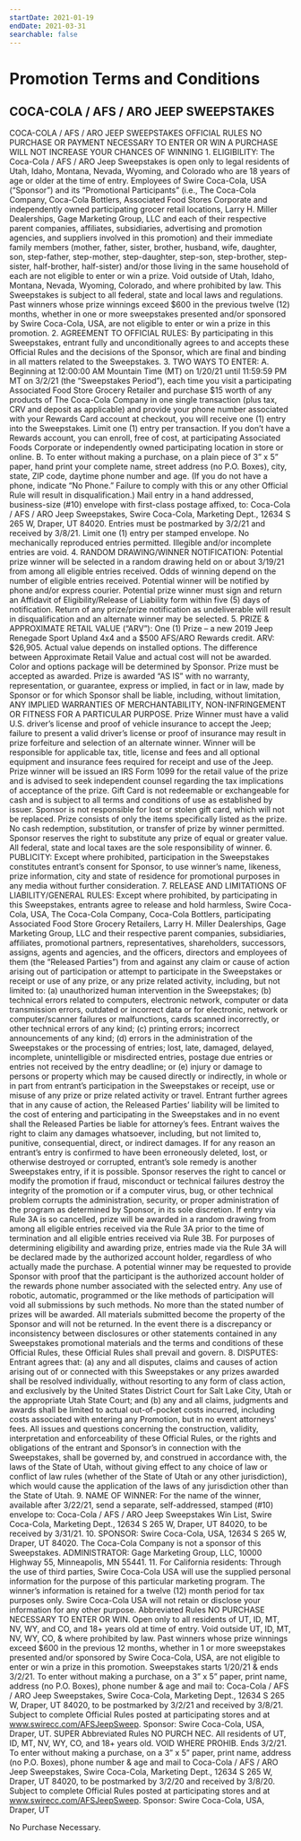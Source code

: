 ```yaml
---
startDate: 2021-01-19
endDate: 2021-03-31
searchable: false
---
```


# Promotion Terms and Conditions

## COCA-COLA / AFS / ARO JEEP SWEEPSTAKES

COCA-COLA / AFS / ARO JEEP SWEEPSTAKES OFFICIAL RULES NO PURCHASE OR PAYMENT NECESSARY TO ENTER OR WIN A PURCHASE WILL NOT INCREASE YOUR CHANCES OF WINNING 1. ELIGIBILITY: The Coca-Cola / AFS / ARO Jeep Sweepstakes is open only to legal residents of Utah, Idaho, Montana, Nevada, Wyoming, and Colorado who are 18 years of age or older at the time of entry. Employees of Swire Coca-Cola, USA (“Sponsor”) and its “Promotional Participants” (i.e., The Coca-Cola Company, Coca-Cola Bottlers, Associated Food Stores Corporate and independently owned participating grocer retail locations, Larry H. Miller Dealerships, Gage Marketing Group, LLC and each of their respective parent companies, affiliates, subsidiaries, advertising and promotion agencies, and suppliers involved in this promotion) and their immediate family members (mother, father, sister, brother, husband, wife, daughter, son, step-father, step-mother, step-daughter, step-son, step-brother, step-sister, half-brother, half-sister) and/or those living in the same household of each are not eligible to enter or win a prize. Void outside of Utah, Idaho, Montana, Nevada, Wyoming, Colorado, and where prohibited by law. This Sweepstakes is subject to all federal, state and local laws and regulations. Past winners whose prize winnings exceed $600 in the previous twelve (12) months, whether in one or more sweepstakes presented and/or sponsored by Swire Coca-Cola, USA, are not eligible to enter or win a prize in this promotion. 2. AGREEMENT TO OFFICIAL RULES: By participating in this Sweepstakes, entrant fully and unconditionally agrees to and accepts these Official Rules and the decisions of the Sponsor, which are final and binding in all matters related to the Sweepstakes. 3. TWO WAYS TO ENTER: A. Beginning at 12:00:00 AM Mountain Time (MT) on 1/20/21 until 11:59:59 PM MT on 3/2/21 (the “Sweepstakes Period”), each time you visit a participating Associated Food Store Grocery Retailer and purchase $15 worth of any products of The Coca-Cola Company in one single transaction (plus tax, CRV and deposit as applicable) and provide your phone number associated with your Rewards Card account at checkout, you will receive one (1) entry into the Sweepstakes. Limit one (1) entry per transaction. If you don’t have a Rewards account, you can enroll, free of cost, at participating Associated Foods Corporate or independently owned participating location in store or online. B. To enter without making a purchase, on a plain piece of 3” x 5” paper, hand print your complete name, street address (no P.O. Boxes), city, state, ZIP code, daytime phone number and age. (If you do not have a phone, indicate “No Phone.” Failure to comply with this or any other Official Rule will result in disqualification.) Mail entry in a hand addressed, business-size (#10) envelope with first-class postage affixed, to: Coca-Cola / AFS / ARO Jeep Sweepstakes, Swire Coca-Cola, Marketing Dept., 12634 S 265 W, Draper, UT 84020. Entries must be postmarked by 3/2/21 and received by 3/8/21. Limit one (1) entry per stamped envelope. No mechanically reproduced entries permitted. Illegible and/or incomplete entries are void. 4. RANDOM DRAWING/WINNER NOTIFICATION: Potential prize winner will be selected in a random drawing held on or about 3/19/21 from among all eligible entries received. Odds of winning depend on the number of eligible entries received. Potential winner will be notified by phone and/or express courier. Potential prize winner must sign and return an Affidavit of Eligibility/Release of Liability form within five (5) days of notification. Return of any prize/prize notification as undeliverable will result in disqualification and an alternate winner may be selected. 5. PRIZE & APPROXIMATE RETAIL VALUE (“ARV”): One (1) Prize – a new 2019 Jeep Renegade Sport Upland 4x4 and a $500 AFS/ARO Rewards credit. ARV: $26,905. Actual value depends on installed options. The difference between Approximate Retail Value and actual cost will not be awarded. Color and options package will be determined by Sponsor. Prize must be accepted as awarded. Prize is awarded “AS IS” with no warranty, representation, or guarantee, express or implied, in fact or in law, made by Sponsor or for which Sponsor shall be liable, including, without limitation, ANY IMPLIED WARRANTIES OF MERCHANTABILITY, NON-INFRINGEMENT OR FITNESS FOR A PARTICULAR PURPOSE. Prize Winner must have a valid U.S. driver’s license and proof of vehicle insurance to accept the Jeep; failure to present a valid driver’s license or proof of insurance may result in prize forfeiture and selection of an alternate winner. Winner will be responsible for applicable tax, title, license and fees and all optional equipment and insurance fees required for receipt and use of the Jeep. Prize winner will be issued an IRS Form 1099 for the retail value of the prize and is advised to seek independent counsel regarding the tax implications of acceptance of the prize. Gift Card is not redeemable or exchangeable for cash and is subject to all terms and conditions of use as established by issuer. Sponsor is not responsible for lost or stolen gift card, which will not be replaced. Prize consists of only the items specifically listed as the prize. No cash redemption, substitution, or transfer of prize by winner permitted. Sponsor reserves the right to substitute any prize of equal or greater value. All federal, state and local taxes are the sole responsibility of winner. 6. PUBLICITY: Except where prohibited, participation in the Sweepstakes constitutes entrant’s consent for Sponsor, to use winner’s name, likeness, prize information, city and state of residence for promotional purposes in any media without further consideration. 7. RELEASE AND LIMITATIONS OF LIABILITY/GENERAL RULES: Except where prohibited, by participating in this Sweepstakes, entrants agree to release and hold harmless, Swire Coca-Cola, USA, The Coca-Cola Company, Coca-Cola Bottlers, participating Associated Food Store Grocery Retailers, Larry H. Miller Dealerships, Gage Marketing Group, LLC and their respective parent companies, subsidiaries, affiliates, promotional partners, representatives, shareholders, successors, assigns, agents and agencies, and the officers, directors and employees of them (the “Released Parties”) from and against any claim or cause of action arising out of participation or attempt to participate in the Sweepstakes or receipt or use of any prize, or any prize related activity, including, but not limited to: (a) unauthorized human intervention in the Sweepstakes; (b) technical errors related to computers, electronic network, computer or data transmission errors, outdated or incorrect data or for electronic, network or computer/scanner failures or malfunctions, cards scanned incorrectly, or other technical errors of any kind; (c) printing errors; incorrect announcements of any kind; (d) errors in the administration of the Sweepstakes or the processing of entries; lost, late, damaged, delayed, incomplete, unintelligible or misdirected entries, postage due entries or entries not received by the entry deadline; or (e) injury or damage to persons or property which may be caused directly or indirectly, in whole or in part from entrant’s participation in the Sweepstakes or receipt, use or misuse of any prize or prize related activity or travel. Entrant further agrees that in any cause of action, the Released Parties’ liability will be limited to the cost of entering and participating in the Sweepstakes and in no event shall the Released Parties be liable for attorney’s fees. Entrant waives the right to claim any damages whatsoever, including, but not limited to, punitive, consequential, direct, or indirect damages. If for any reason an entrant’s entry is confirmed to have been erroneously deleted, lost, or otherwise destroyed or corrupted, entrant’s sole remedy is another Sweepstakes entry, if it is possible. Sponsor reserves the right to cancel or modify the promotion if fraud, misconduct or technical failures destroy the integrity of the promotion or if a computer virus, bug, or other technical problem corrupts the administration, security, or proper administration of the program as determined by Sponsor, in its sole discretion. If entry via Rule 3A is so cancelled, prize will be awarded in a random drawing from among all eligible entries received via the Rule 3A prior to the time of termination and all eligible entries received via Rule 3B. For purposes of determining eligibility and awarding prize, entries made via the Rule 3A will be declared made by the authorized account holder, regardless of who actually made the purchase. A potential winner may be requested to provide Sponsor with proof that the participant is the authorized account holder of the rewards phone number associated with the selected entry. Any use of robotic, automatic, programmed or the like methods of participation will void all submissions by such methods. No more than the stated number of prizes will be awarded. All materials submitted become the property of the Sponsor and will not be returned. In the event there is a discrepancy or inconsistency between disclosures or other statements contained in any Sweepstakes promotional materials and the terms and conditions of these Official Rules, these Official Rules shall prevail and govern. 8. DISPUTES: Entrant agrees that: (a) any and all disputes, claims and causes of action arising out of or connected with this Sweepstakes or any prizes awarded shall be resolved individually, without resorting to any form of class action, and exclusively by the United States District Court for Salt Lake City, Utah or the appropriate Utah State Court; and (b) any and all claims, judgments and awards shall be limited to actual out-of-pocket costs incurred, including costs associated with entering any Promotion, but in no event attorneys' fees. All issues and questions concerning the construction, validity, interpretation and enforceability of these Official Rules, or the rights and obligations of the entrant and Sponsor’s in connection with the Sweepstakes, shall be governed by, and construed in accordance with, the laws of the State of Utah, without giving effect to any choice of law or conflict of law rules (whether of the State of Utah or any other jurisdiction), which would cause the application of the laws of any jurisdiction other than the State of Utah. 9. NAME OF WINNER: For the name of the winner, available after 3/22/21, send a separate, self-addressed, stamped (#10) envelope to: Coca-Cola / AFS / ARO Jeep Sweepstakes Win List, Swire Coca-Cola, Marketing Dept., 12634 S 265 W, Draper, UT 84020, to be received by 3/31/21. 10. SPONSOR: Swire Coca-Cola, USA, 12634 S 265 W, Draper, UT 84020. The Coca-Cola Company is not a sponsor of this Sweepstakes. ADMINISTRATOR: Gage Marketing Group, LLC, 10000 Highway 55, Minneapolis, MN 55441. 11. For California residents: Through the use of third parties, Swire Coca-Cola USA will use the supplied personal information for the purpose of this particular marketing program. The winner’s information is retained for a twelve (12) month period for tax purposes only. Swire Coca-Cola USA will not retain or disclose your information for any other purpose. Abbreviated Rules NO PURCHASE NECESSARY TO ENTER OR WIN. Open only to all residents of UT, ID, MT, NV, WY, and CO, and 18+ years old at time of entry. Void outside UT, ID, MT, NV, WY, CO, & where prohibited by law. Past winners whose prize winnings exceed $600 in the previous 12 months, whether in 1 or more sweepstakes presented and/or sponsored by Swire Coca-Cola, USA, are not eligible to enter or win a prize in this promotion. Sweepstakes starts 1/20/21 & ends 3/2/21. To enter without making a purchase, on a 3” x 5” paper, print name, address (no P.O. Boxes), phone number & age and mail to: Coca-Cola / AFS / ARO Jeep Sweepstakes, Swire Coca-Cola, Marketing Dept., 12634 S 265 W, Draper, UT 84020, to be postmarked by 3/2/21 and received by 3/8/21. Subject to complete Official Rules posted at participating stores and at www.swirecc.com/AFSJeepSweep. Sponsor: Swire Coca-Cola, USA, Draper, UT. SUPER Abbreviated Rules NO PURCH NEC. All residents of UT, ID, MT, NV, WY, CO, and 18+ years old. VOID WHERE PROHIB. Ends 3/2/21. To enter without making a purchase, on a 3” x 5” paper, print name, address (no P.O. Boxes), phone number & age and mail to Coca-Cola / AFS / ARO Jeep Sweepstakes, Swire Coca-Cola, Marketing Dept., 12634 S 265 W, Draper, UT 84020, to be postmarked by 3/2/20 and received by 3/8/20. Subject to complete Official Rules posted at participating stores and at www.swirecc.com/AFSJeepSweep. Sponsor: Swire Coca-Cola, USA, Draper, UT

No Purchase Necessary.
